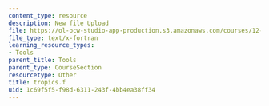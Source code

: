 ```yaml
---
content_type: resource
description: New file Upload
file: https://ol-ocw-studio-app-production.s3.amazonaws.com/courses/12-811-tropical-meteorology-spring-2011/1c69f5f5f98d6311243f4bb4ea38ff34_tropics.f
file_type: text/x-fortran
learning_resource_types:
- Tools
parent_title: Tools
parent_type: CourseSection
resourcetype: Other
title: tropics.f
uid: 1c69f5f5-f98d-6311-243f-4bb4ea38ff34
---
```


